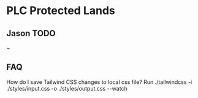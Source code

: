 # PLC Protected Lands

## Jason TODO

~

## FAQ

How do I save Tailwind CSS changes to local css file?
Run ./tailwindcss -i ./styles/input.css -o ./styles/output.css --watch
